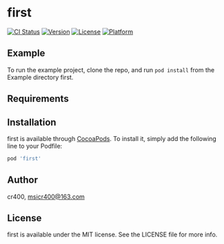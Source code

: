 # first

[![CI Status](https://img.shields.io/travis/cr400/first.svg?style=flat)](https://travis-ci.org/cr400/first)
[![Version](https://img.shields.io/cocoapods/v/first.svg?style=flat)](https://cocoapods.org/pods/first)
[![License](https://img.shields.io/cocoapods/l/first.svg?style=flat)](https://cocoapods.org/pods/first)
[![Platform](https://img.shields.io/cocoapods/p/first.svg?style=flat)](https://cocoapods.org/pods/first)

## Example

To run the example project, clone the repo, and run `pod install` from the Example directory first.

## Requirements

## Installation

first is available through [CocoaPods](https://cocoapods.org). To install
it, simply add the following line to your Podfile:

```ruby
pod 'first'
```

## Author

cr400, msicr400@163.com

## License

first is available under the MIT license. See the LICENSE file for more info.
